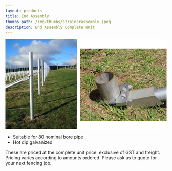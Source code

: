```yaml
---
layout: products
title: End Assembly
thumbs_path: /img/thumbs/strainerassembly.jpeg
description: End Assembly Complete unit
---
```

 
![An example of the end assembly in a vineyard and The Bottom bracket of the assembly.](/img/large/EndAssembly.jpg)

*   Suitable for 80 nominal bore pipe
*   Hot dip galvanized

These are priced at the complete unit price, exclusive of GST and freight. Pricing varies according to amounts ordered. Please ask us to quote for your next fencing job.